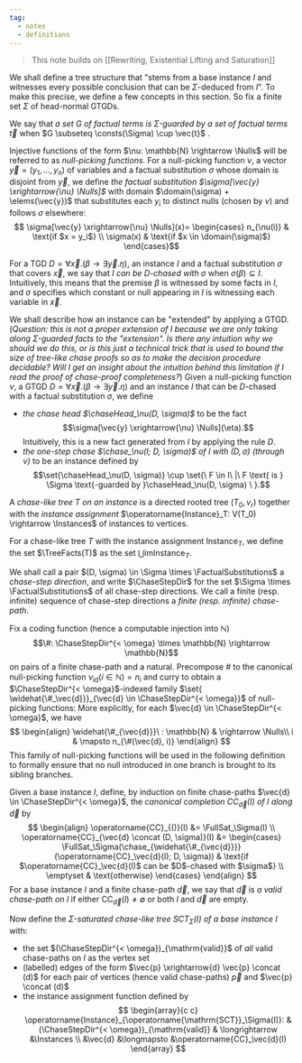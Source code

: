 ```yaml
---
tag:
  - notes
  - definitions
---
```


> This note builds on [[Rewriting, Existential Lifting and Saturation]]

We shall define a tree structure that "stems from a base instance $I$ and witnesses every possible conclusion that can be $\Sigma$-deduced from $I$". To make this precise, we define a few concepts in this section. So fix a finite set $\Sigma$ of head-normal GTGDs.

We say that _a set $G$ of factual terms is $\Sigma$-guarded by a set of factual terms $\vec{t}$_ when $G \subseteq \consts(\Sigma) \cup \vec{t}$ .

Injective functions of the form $\nu: \mathbb{N} \rightarrow \Nulls$ will be referred to as *null-picking functions*. For a null-picking function $\nu$, a vector $\vec{y} = (y_1, \ldots, y_n)$ of variables and a factual substitution $\sigma$ whose domain is disjoint from $\vec{y}$, we define *the factual substitution $\sigma[\vec{y} \xrightarrow{\nu} \Nulls]$* with domain $\domain(\sigma) + \elems(\vec{y})$ that substitutes each $y_i$ to distinct nulls (chosen by $\nu$) and follows $\sigma$ elsewhere: $$
\sigma[\vec{y} \xrightarrow{\nu} \Nulls](x)=
\begin{cases}
    n_{\nu(i)} & \text{if $x = y_i$} \\
    \sigma(x) & \text{if $x \in \domain(\sigma)$}
\end{cases}$$

For a TGD $D = \forall \vec{x}. (\beta \rightarrow \exists \vec{y}. \eta)$, an instance $I$ and a factual substitution $\sigma$ that covers $\vec{x}$, we say that *$I$ can be $D$-chased with $\sigma$* when $\sigma(\beta) \subseteq I$. Intuitively, this means that the premise $\beta$ is witnessed by some facts in $I$, and $\sigma$ specifies which constant or null appearing in $I$ is witnessing each variable in $\vec{x}$.

We shall describe how an instance can be "extended" by applying a GTGD. (*Question: this is not a proper extension of $I$ because we are only taking along $\Sigma$-guarded facts to the "extension". Is there any intuition why we should we do this, or is this just a technical trick that is used to bound the size of tree-like chase proofs so as to make the decision procedure decidable? Will I get an insight about the intuition behind this limitation if I read the proof of chase-proof completeness?*) Given a null-picking function $\nu$, a GTGD $D = \forall \vec{x}. (\beta \rightarrow \exists \vec{y}. \eta)$ and an instance $I$ that can be $D$-chased with a factual substitution $\sigma$, we define
 - *the chase head $\chaseHead_\nu(D, \sigma)$* to be the fact $$\sigma[\vec{y} \xrightarrow{\nu} \Nulls](\eta).$$ Intuitively, this is a new fact generated from $I$ by applying the rule $D$.
 - *the one-step chase $\chase_\nu(I; D, \sigma)$ of $I$ with $(D, \sigma)$ (through $\nu$)* to be an instance defined by  $$\set{\chaseHead_\nu(D, \sigma)} \cup \set{\ F \in I\ |\ F \text{ is } \Sigma \text{-guarded by }\chaseHead_\nu(D, \sigma) \ }.$$

A *chase-like tree $T$ on an instance* is a directed rooted tree $(T_0, v_r)$ together with the *instance assignment* $\operatorname{Instance}_T: V(T_0) \rightarrow \Instances$ of instances to vertices.

For a chase-like tree $T$ with the instance assignment $\operatorname{Instance}_T$, we define the set $\TreeFacts(T)$ as the set $\bigcup \mathrm{im} \operatorname{Instance}_T$.

We shall call a pair $(D, \sigma) \in \Sigma \times \FactualSubstitutions$ a *chase-step direction*, and write $\ChaseStepDir$ for the set $\Sigma \times \FactualSubstitutions$ of all chase-step directions. We call a finite (resp. infinite) sequence of chase-step directions a *finite (resp. infinite) chase-path*.

Fix a coding function (hence a computable injection into $\mathbb{N}$) $$\#: \ChaseStepDir^{< \omega} \times \mathbb{N} \rightarrow \mathbb{N}$$ on pairs of a finite chase-path and a natural. Precompose $\#$ to the canonical null-picking function $\nu_{\mathrm{id}}(i \in \mathbb{N}) = n_i$ and curry to obtain a $\ChaseStepDir^{< \omega}$-indexed family $\set{ \widehat{\#_\vec{d}}}_{\vec{d} \in \ChaseStepDir^{< \omega}}$ of null-picking functions: More explicitly, for each $\vec{d} \in \ChaseStepDir^{< \omega}$, we have $$
\begin{align}
\widehat{\#_{\vec{d}}}\ : \mathbb{N} & \rightarrow \Nulls\\
                                   i & \mapsto n_{\#(\vec{d}, i)}
\end{align}
$$
This family of null-picking functions will be used in the following definition to formally ensure that no null introduced in one branch is brought to its sibling branches.

Given a base instance $I$, define, by induction on finite chase-paths $\vec{d} \in \ChaseStepDir^{< \omega}$, the *canonical completion $\operatorname{CC}_\vec{d}(I)$ of $I$ along $\vec{d}$* by $$
\begin{align}
  \operatorname{CC}_{()}(I) &= \FullSat_\Sigma(I) \\
  \operatorname{CC}_{\vec{d} \concat (D, \sigma)}(I) &=
    \begin{cases}
      \FullSat_\Sigma(\chase_{\widehat{\#_{\vec{d}}}}(\operatorname{CC}_\vec{d}(I); D, \sigma)) & \text{if $\operatorname{CC}_\vec{d}(I)$ can be $D$-chased with $\sigma$} \\
      \emptyset & \text{otherwise}
    \end{cases}
\end{align}
$$
For a base instance $I$ and a finite chase-path $\vec{d}$, we say that $\vec{d}$ is *a valid chase-path on $I$* if either $\operatorname{CC}_\vec{d}(I) \neq \emptyset$ or both $I$ and $\vec{d}$ are empty.

Now define the *$\Sigma$-saturated chase-like tree $\operatorname{\mathrm{SCT}}_\Sigma(I)$ of a base instance $I$* with:
 - the set $(\ChaseStepDir^{< \omega})_{\mathrm{valid}}$ of *all* valid chase-paths on $I$ as the vertex set
 - (labelled) edges of the form $\vec{p} \xrightarrow{d} \vec{p} \concat (d)$ for each pair of vertices (hence valid chase-paths) $\vec{p}$ and $\vec{p} \concat (d)$
 - the instance assignment function defined by $$
\begin{array}{c c}
\operatorname{Instance}_{\operatorname{\mathrm{SCT}}_\Sigma(I)}:
  &(\ChaseStepDir^{< \omega})_{\mathrm{valid}} & \longrightarrow &\Instances \\
  &\vec{d} &\longmapsto &\operatorname{CC}_\vec{d}(I)
\end{array}
$$
